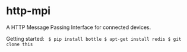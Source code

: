 http-mpi
========

A HTTP Message Passing Interface for connected devices.

Getting started:
``  $ pip install bottle
    $ apt-get install redis
    $ git clone this
``
